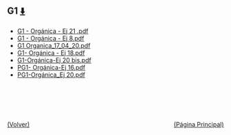 
<html>
<body>
<h2>G1 <a href="https://downgit.github.io/#/home?url=https://github.com/Apuntes-FIUBA/Apuntes-Electronica/tree/main/83 - Química/8301 - Quimica/Guias de Problemas/Problemas Resueltos/G1" style="font-size:20px">  ⬇️ </a></h2>
<ul>
    <li><a href="G1 - Orgánica - Ej 21 .pdf">G1 - Orgánica - Ej 21 .pdf</a></li>
    <li><a href="G1 - Orgánica - Ej 8.pdf">G1 - Orgánica - Ej 8.pdf</a></li>
    <li><a href="G1 Organica_17_04_20.pdf">G1 Organica_17_04_20.pdf</a></li>
    <li><a href="G1- Orgánica - Ej 18.pdf">G1- Orgánica - Ej 18.pdf</a></li>
    <li><a href="G1-Orgánica-Ej 20 bis.pdf">G1-Orgánica-Ej 20 bis.pdf</a></li>
    <li><a href="PG1- Orgánica-Ej 16.pdf">PG1- Orgánica-Ej 16.pdf</a></li>
    <li><a href="PG1-Orgánica_Ej 20.pdf">PG1-Orgánica_Ej 20.pdf</a></li>
</ul>
</body>
</html>





<br><br><br><br><br><a href="../" style="float: left">(Volver)</a> <a href="https://apuntes-fiuba.github.io/Apuntes-Electronica" style="float: right">(Página Principal)</a>
